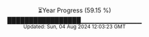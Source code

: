 <p align="center">
⏳Year Progress (59.15 %)<br>
█████████████████▁▁▁▁▁▁▁▁▁▁▁▁▁ <br>
<sub>Updated: Sun, 04 Aug 2024 12:03:23 GMT</sub>
</p>

